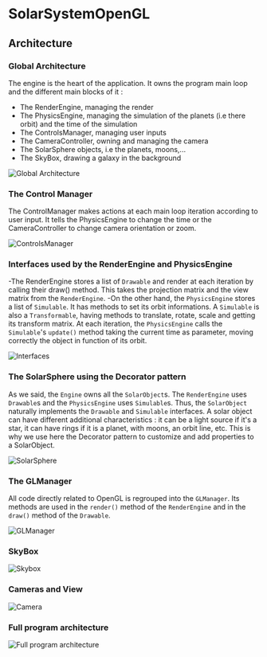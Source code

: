 # SolarSystemOpenGL

## Architecture
### Global Architecture
The engine is the heart of the application. It owns the program main loop and the different main blocks of it :
- The RenderEngine, managing the render
- The PhysicsEngine, managing the simulation of the planets (i.e there orbit) and the time of the simulation
- The ControlsManager, managing user inputs
- The CameraController, owning and managing the camera
- The SolarSphere objects, i.e the planets, moons,...
- The SkyBox, drawing a galaxy in the background 

![Global Architecture](http://www.plantuml.com/plantuml/png/SoWkIImgAStDuNBDIy_CIrNGrTLIK39KKWXApKj9BO88eii5P5GMPoONOvTqpiyhAShFAVPDp4jCJot2a4xCJIrAX2hAGPFNKb88piz9B0eko4WjmZ0vEBlIAR-22mYISnABYnMWqjMr43xKoMYYCCUY2MEu0ow3vW641BBJu89GHu7u3a3hWG490000)

### The Control Manager
The ControlManager makes actions at each main loop iteration according to user input. It tells the PhysicsEngine to change the time or the CameraController to change camera orientation or zoom.

![ControlsManager](http://www.plantuml.com/plantuml/png/RP5D2i8m48NtESNGPMaBRbr8iRWKn9vWY4CRp8yayQUATpTYA3NjSjutyoPvKpkFrb-LP3lT2KrGbZbagmoEf4zaVsBA3ltW17VBi37QMoFT7ZLsP6SO5LcCJJBXUGQjaMZRIqzsvjoUXwrvi6H1m9kPAwoXwL5tvE0cw5x0qnXLL5MrEFttdyce5ue0EQVWY5uOpHZZ4fs3sFfwnpgcbQZHDvNJnuuapMu4qrH6CURnhUkmFjpm0m00)

### Interfaces used by the RenderEngine and PhysicsEngine
-The RenderEngine stores a list of `Drawable` and render at each iteration by calling their draw() method. This takes the projection matrix and the view matrix from the `RenderEngine`.
-On the other hand, the `PhysicsEngine` stores a list of `Simulable`. It has methods to set its orbit informations. A `Simulable` is also a `Transformable`, having methods to translate, rotate, scale and getting its transform matrix. At each iteration, the `PhysicsEngine` calls the `Simulable`'s `update()` method taking the current time as parameter, moving correctly the object in function of its orbit.

![Interfaces](http://www.plantuml.com/plantuml/png/VLHDRzD04BtxLwnoSafQ2S6vAXyLL6f4L2CkYCDqFR67hdVDx3XD5FBViHrZDXlJd3pllNdZUT7unWkmD9L9Rcr15jNbvOMQlPwf1xGvyX6CkLMvywJzDFd1MM5d_18i5CXdD5J8C8XCn5_CLEOCS5QNo6VEsTFklTicqO2MlZvpdH95htrIgQkhOJnLZO57WyaOG4X_P7Z-FtjFHIcPQrXZCXgretzVgwyCrgyTLtrtGbQGrw1nT5JxHBM_Lnj7kSfRCAr0tggQtSyb2DDseNfWG_Xy1ER7Xgo46hyX2sw__r05IlTC6dqw3nmzogVx8OnqV5A5MKQgrYvl9PamsK9j_0gaNAYXNFVbF3a46mIhnMj8nnWGJ3UetuI3s4a7vwxfUXZoXUea2hRa9tI_6X1aIyw6fDTW9gpHeuplDARGXrS4p374D5hctz-sFyrb1OnMqjDbNHJUkzf1xScd_J9FLKIlaEab_Wi_ae2vrHgjC6cItT-8S5hQEReyNHi7eahNi8zq3rs0vEovSDhmpcf3jcyPn3aMZ7WYR-eS10TUgC8x-xcrxAFK1hnNms7i3qCzdak8ZWSPmV4n1qnqrICHV3L6SFXUTFLDExwfp1y0)

### The SolarSphere using the Decorator pattern
As we said, the `Engine` owns all the `SolarObject`s. The `RenderEngine` uses `Drawable`s and the `PhysicsEngine` uses `Simulable`s. Thus, the `SolarObject` naturally implements the `Drawable` and `Simulable` interfaces.
A solar object can have different additional characteristics : it can be a light source if it's a star, it can have rings if it is a planet, with moons, an orbit line, etc. This is why we use here the Decorator pattern to customize and add properties to a SolarObject.

![SolarSphere](http://www.plantuml.com/plantuml/png/VLHDSzCm4BtxLsXwSalQ2voP0kr0XcR891qk38UDl754PScirccOqF-ER2l-K4tYY_tUqzFkoqgtZe6uAdIojXfeNUwGKDpS_7qlxWYUOQFnDRDMHQLZwYEuGFVWI727qXAmfTUgUvChW-Bw-afSN5sCg6-qKVpGic5Lx9UibCdFq5svhUQHmBYjfIBkmDDssY5XcoDxJ1mJPHXf2nAxW3me_E_DtgfCP1vC2-1teYJxQm5CwZ0J3R1N-Dm2b-s2zGvA_8x4UFZnK-J8zRkIwDBBWQD3_lom00CvKjgzYLml8fMtoxnapLJdiNTBuDrCXCzjytcPl2I33leeuZQuPZGmfdkKRuSRaUKQpcnLho78PgAM23WeDw7xNG4Z6MNDg5e9Ui8Q7N9NKvT24ru-ODeGqwYP_cy-ZdDP0g7XTDoiZSBxK5eedN9DKUAfYEWbaZh7DsCA-bvAD4nAAlvpYWYdfRMZpTAjji1YPojoaMvL1wYiEI_i3UT6QcMQ9K6SOKw88tbLPi0OU5O5piqNR-cZz8_Ku9m8X_7uCZtr_G4P1mrPzibgIuzuu8hmD8PbFNMTTtnV18C87WoNgjpSV2qYX-XyHZOZBXtMk_7clLLpROIbzVjfMsKCqghPUoO2PYlkiVzRzhTLyEs0TcvadT1CXFXtIZuPTDEE_hb5arM5_WS0)

### The GLManager
All code directly related to OpenGL is regrouped into the `GLManager`. Its methods are used in the `render()` method of the `RenderEngine` and in the `draw()` method of the `Drawable`.

![GLManager](http://www.plantuml.com/plantuml/png/bLJDZjem4BxdAUPK6JMSMlMmxQM22bK2jIhRvO0u3F6Gp3QnaJC9h5Rxxar2_YEXbWEov_lnZEmlg_K63ORauCjy3h_8Q7BVJCY6l26qT7Z1OqoU5yIOfj2XhnuKl_UvPGsezHCvuO1IjOtmJEMEhli3vBCUJHTcBM-r9fCba5XDVc7BHY2lL0kR6PaDtGjJJKvjnR49uG-z-52ly_GdIjHkJzLszhadprAQo4VslmsVh4iQ0kiQFreRGuJf1E_hKv8QVy8ueuvKZzKrSvzyYYt-CpcCauU7d88Fx_vBaQ1yd2YA9cd7MY9LjG2NXh1QP-MreDQFT9NCaVgUO4Z0IJYbBB8ZRV0yOEu_7O3BHJe-ysiWd5DDRjgCRO32rlXGsvPzr-z4RjHYEl6RpUFBcGR6PCgtMiwZ1dNDQGTC1KiwIxHpB5FPFVZ8HWyhcPdMWfZGbQKtpsCZv4uOK9ihU1tbGvLN16TddpSeZgy-L8MSwN8hr4zl6BEGf0tMw6ssYLNj2i9uCsAr2RaJAk-j-GhqFnZr1FDs8djyfa3I_U5sGf-hjilrZessbwQJ2vjwwSC24t88mIYSFoe_rVcFy3M7aQZgVsip5n34VOQhpbUpwPMKy_m5)
### SkyBox
![Skybox](http://www.plantuml.com/plantuml/png/NP11IyD048Nlyok6dX9j2u9ub2AA5mD2n4lfOSnEjwlf9inEqvNQ_-xQ3QMufvd7UnyxRn6KH7VR5kglxuSkudp-Su-FGdlwQ1cUl7MUSJQxmidD1BC7m7bbMLF3PoSU0DEx7Zfdq2Ins9BUOY_TPqKgBaxn90oEzraeSw3UKC_lBCfnkKBB-ZUxXaDHNX03w_DBHPuiIt6UqBRLFrV2cMIfLPotE8HNqiqKntLzMaiu0ZGjXJ3Ua_-U4MJC6qVT2OSHihnROPzYuIANQpaSOS7UfF9-0G00)

### Cameras and View
![Camera](http://www.plantuml.com/plantuml/png/TP9FRnCn4CNl_XIZd9AIhSIV4qAegD0JI5LR43rExCbYyDfXFBkj2dntibvli-usj_ZzNjuyp_ei2hAqZLFds10Zd9x-VGytZ3vk0pUuSPJ9UV32mJbYgAeJM9miu9kbkoFqvG86eAx86-9FlhQUu5rLPHtUmlMUHBZay3CbmHSKjfgYokOow311AUk5U8kQogRmHm40lEY2DI0zSIYqx4Y_Naq81-bb4zh-Func3Rq5yDx6Pto_MnHYRuEVmgZHFHDDaUInKrncrg2yWNf2qbNlz_YVKjfXZ6a3HVyXIF_Qe7Df3WXoJRA6NDpOAEWrNN1eRag4ldRqlJpUhihm2oOgSzDX5wALmrqt8JYmyT0awybRamo3dwgNEMJKSuyz-JWhFVTyIEsFwBVJfStUNbxWKttyrXXtfEKAnOQS7adwpI-lXQslmPhry2MwaTzPqJzAouZIEHNJOZjAfldx-KnR6USRgfbexlcwE-vu2A4PwSDgUhz-zF1hlfFPKnfstP5-1PBSP-HDsxZ_)
### Full program architecture
![Full program architecture](http://www.plantuml.com/plantuml/png/fLHDJzmm4BtdLrWS4R7KQrKXn5BriWX4gjvdtI5h6jjex2sb7_-z9ZPsDivcqyA5UERD6y_pcxsm3iZjL5UjG271ocX7fkkGU0Wmpd-Viyy4sjuRKh3fi8IE0wokJzd9wGaha5yaFYsjVrVMHsJ943_jDMXeUu9pThpDUxRQWcxHik_-NcVifp7gZ7E-ZFzs-sobi3p-_wXRgN70wQH21aAW9m0dZQu29AdJc0weUTmYuStc0OMpV12AwAH5y-tvqlmOH-zGVqMIkkNXAwH7gEAgaw3HZ4Nwc9pLn3mtj95k7MYyZ-Odla9X29oXQbfQpeDkhzb6gbtNEt9QXLIGqrS4J_zMiPRjrZLcH-9WqOUwFgIEjqFZePRTadbWB-vdr-182hHJSjrvxlzJAcdXouk5BUSFQnqiTJWzxy_vTA0ehdUiggxDujddSPTWtp97qMuHLvRoqphkKM-FIUVCmGl3-Z-f7T8z2Dn_NbPLeWDhnmkSug6PFsfGQ1yzmUkxi5yHihTeWqRPLjMVN9xlbmY6OyLG6cd0byR9eRnWVPDO7AsPUnORbbg7H3WKg13kDszlWl8T4z_8GsKqEp1DCKp7WlJJ5yylk-slSE65sgdkBm00)
